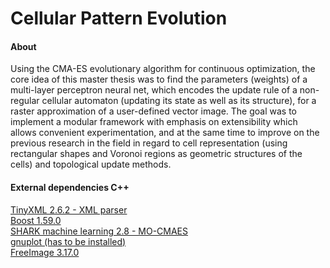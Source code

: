 <h1>Cellular Pattern Evolution</h1>

<h4>About</h4>

Using the CMA-ES evolutionary algorithm for continuous optimization, the core idea of this master thesis was to find the parameters (weights) of a multi-layer perceptron neural net, which encodes the update rule of a non-regular cellular automaton (updating its state as well as its structure), for a raster approximation of a user-defined vector  image. The goal was to implement a modular framework with emphasis on extensibility which allows convenient experimentation, and at the same time to improve on the previous research in the field in regard to cell representation (using rectangular shapes and Voronoi regions as geometric structures of the cells) and topological update methods.

<h4>External dependencies C++</h4>

<a href="http://sourceforge.net/projects/tinyxml/">TinyXML 2.6.2 - XML parser</a><br/>
<a href="http://www.boost.org/users/history/version_1_59_0.html">Boost 1.59.0</a><br/>
<a href="http://image.diku.dk/shark/sphinx_pages/build/html/rest_sources/downloads/downloads.html">SHARK machine learning 2.8 - MO-CMAES</a></br> 
<a href="http://www.gnuplot.info/download.html">gnuplot (has to be installed)</a></br> 
<a href="http://freeimage.sourceforge.net/">FreeImage 3.17.0</a></br> 
